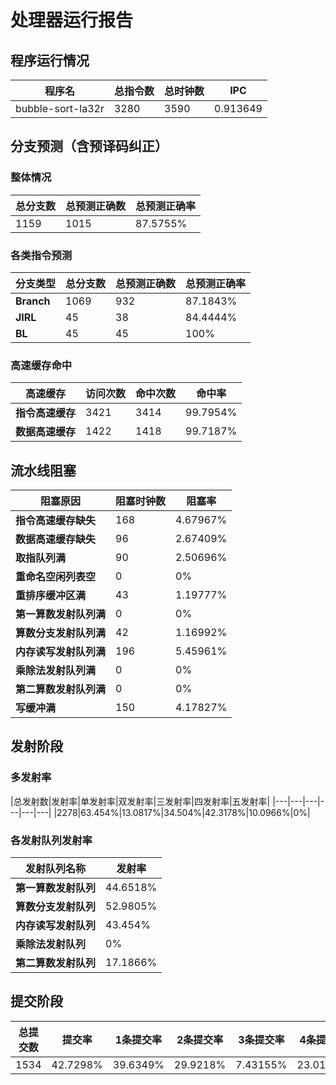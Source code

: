 # 处理器运行报告
## 程序运行情况
|程序名|总指令数|总时钟数|IPC|
|---|---|---|---|
|bubble-sort-la32r|3280|3590|0.913649|

## 分支预测（含预译码纠正）
### 整体情况
|总分支数|总预测正确数|总预测正确率|
|---|---|---|
|1159|1015|87.5755%|

### 各类指令预测
|分支类型|总分支数|总预测正确数|总预测正确率|
|---|---|---|---|
|**Branch**| 1069 | 932 | 87.1843%|
|**JIRL**| 45 | 38 | 84.4444%|
|**BL**| 45 | 45 | 100%|

### 高速缓存命中
|高速缓存|访问次数|命中次数|命中率|
|---|---|---|---|
|**指令高速缓存**| 3421 | 3414 | 99.7954%|
|**数据高速缓存**| 1422 | 1418 | 99.7187%|
## 流水线阻塞
|阻塞原因|阻塞时钟数|阻塞率|
|---|---|---|
|**指令高速缓存缺失**| 168 | 4.67967%|
|**数据高速缓存缺失**| 96 | 2.67409%|
|**取指队列满**| 90 | 2.50696%|
|**重命名空闲列表空**|0 | 0%|
|**重排序缓冲区满**|43 | 1.19777%|
|**第一算数发射队列满**|0 | 0%|
|**算数分支发射队列满**|42 | 1.16992%|
|**内存读写发射队列满**|196 | 5.45961%|
|**乘除法发射队列满**|0 | 0%|
|**第二算数发射队列满**|0 | 0%|
|**写缓冲满**|150 | 4.17827%|

## 发射阶段
### 多发射率
|总发射数|发射率|单发射率|双发射率|三发射率|四发射率|五发射率|
|---|---|---|---|---|---|
|2278|63.454%|13.0817%|34.504%|42.3178%|10.0966%|0%|

### 各发射队列发射率
|发射队列名称|发射率|
|---|---|
|**第一算数发射队列**|44.6518%|
|**算数分支发射队列**|52.9805%|
|**内存读写发射队列**|43.454%|
|**乘除法发射队列**|0%|
|**第二算数发射队列**|17.1866%|

## 提交阶段
|总提交数|提交率|1条提交率|2条提交率|3条提交率|4条提交率|
|---|---|---|---|---|---|
|1534|42.7298%|39.6349%|29.9218%|7.43155%|23.0117%|
